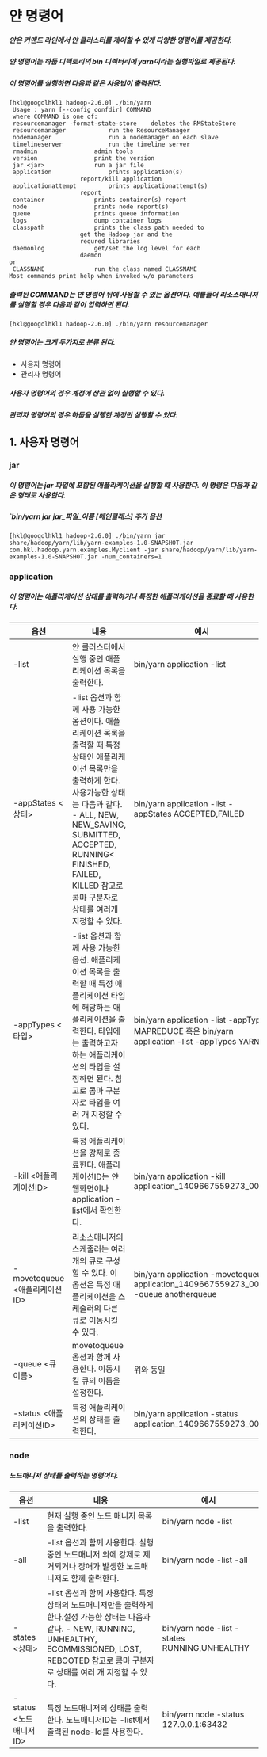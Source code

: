 # 얀 명령어
##### 얀은 커맨드 라인에서 얀 클러스터를 제어할 수 있게 다양한 명령어를 제공한다.
##### 얀 명령어는 하둡 디텍토리의 bin 디렉터리에 yarn이라는 실행파일로 제공된다.
##### 이 명령어를 실행하면 다음과 같은 사용법이 출력된다.

```
[hkl@googolhkl1 hadoop-2.6.0] ./bin/yarn
 Usage : yarn [--config confdir] COMMAND
 where COMMAND is one of:
 resourcemanager -format-state-store 	deletes the RMStateStore
 resourcemanager			run the ResourceManager
 nodemanager				run a nodemanager on each slave
 timelineserver				run the timeline server
 rmadmin				admin tools
 version				print the version
 jar <jar>				run a jar file
 application				prints application(s)
					report/kill application
 applicationattempt			prints applicationattempt(s)
 					report
 container				prints container(s) report
 node					prints node report(s)
 queue					prints queue information
 logs					dump container logs
 classpath				prints the class path needed to
 					get the Hadoop jar and the
					requred libraries
 daemonlog				get/set the log level for each
 					daemon
or
 CLASSNAME				run the class named CLASSNAME
Most commands print help when invoked w/o parameters
```

##### 출력된 COMMAND는 얀 명령어 뒤에 사용할 수 있는 옵션이다. 예를들어 리소스매니저를 실행할 경우 다음과 같이 입력하면 된다.

```
[hkl@googolhkl1 hadoop-2.6.0] ./bin/yarn resourcemanager
```

##### 얀 명령어는 크게 두가지로 분류 된다.

 - 사용자 명령어
 - 관리자 명령어

##### 사용자 명령어의 경우 계정에 상관 없이 실행할 수 있다.
##### 관리자 명령어의 경우 하둡을 실행한 계정만 실행할 수 있다.

## 1. 사용자 명령어
### jar
##### 이 명령어는 jar 파일에 포함된 애플리케이션을 실행할 때 사용한다. 이 명령은 다음과 같은 형태로 사용한다.
##### `bin/yarn jar jar_파일_이름 [메인클래스] 추가 옵션

 ```
[hkl@googolhkl1 hadoop-2.6.0] ./bin/yarn jar share/hadoop/yarn/lib/yarn-examples-1.0-SNAPSHOT.jar com.hkl.hadoop.yarn.examples.Myclient -jar share/hadoop/yarn/lib/yarn-examples-1.0-SNAPSHOT.jar -num_containers=1
 ```

### application
##### 이 명령어는 애플리케이션 상태를 출력하거나 특정한 애플리케이션을 종료할 때 사용한다. 

| 옵션 | 내용 | 예시 |
| --- | --- | --- |
| -list | 얀 클러스터에서 실행 중인 애플리케이션 목록을 출력한다. | bin/yarn application -list |
| -appStates <상태> | -list 옵션과 함께 사용 가능한 옵션이다. 애플리케이션 목록을 출력할 때 특정 상태인 애플리케이션 목록만을 출력하게 한다. 사용가능한 상태는 다음과 같다. - ALL, NEW, NEW_SAVING, SUBMITTED, ACCEPTED, RUNNING< FINISHED, FAILED, KILLED 참고로 콤마 구분자로 상태를 여러개 지정할 수 있다. | bin/yarn application -list -appStates ACCEPTED,FAILED
| -appTypes <타입> | -list 옵션과 함께 사용 가능한 옵션. 애플리케이션 목록을 출력할 때 특정 애플리케이션 타입에 해당하는 애플리케이션을 출력한다. 타입에는 출력하고자 하는 애플리케이션의 타입을 설정하면 된다. 참고로 콤마 구분자로 타입을 여러 개 지정할 수 있다. | bin/yarn application -list -appTypes MAPREDUCE 혹은 bin/yarn application -list -appTypes YARN
| -kill <애플리케이션ID> | 특정 애플리케이션을 강제로 종료한다. 애플리케이션ID는 얀 웹화면이나 application -list에서 확인한다. | bin/yarn application -kill application_1409667559273_0004 |
| -movetoqueue <애플리케이션ID> | 리소스매니저의 스케줄러는 여러 개의 큐로 구성할 수 있다. 이 옵션은 특정 애플리케이션을 스케줄러의 다른 큐로 이동시킬 수 있다. | bin/yarn application -movetoqueue application_1409667559273_0004  -queue anotherqueue |
| -queue <큐 이름> | movetoqueue 옵션과 함께 사용한다. 이동시킬 큐의 이름을 설정한다. | 위와 동일 |
| -status <애플리케이션ID> | 특정 애플리케이션의 상태를 출력한다. | bin/yarn application -status application_1409667559273_0004  

### node
##### 노드매니저 상태를 출력하는 명령어다.

| 옵션 | 내용 | 예시 |
| --- | --- | --- |
| -list | 현재 실행 중인 노드 매니저 목록을 출력한다. | bin/yarn node -list |
| -all | -list 옵션과 함께 사용한다. 실행 중인 노드매니저 외에 강제로 제거되거나 장애가 발생한 노드매니저도 함께 출력한다. | bin/yarn node -list -all |
| -states <상태> | -list 옵션과 함께 사용한다. 특정 상태의 노드매니저만을 출력하게 한다.설정 가능한 상태는 다음과 같다. - NEW, RUNNING, UNHEALTHY, ECOMMISSIONED, LOST, REBOOTED 참고로 콤마 구분자로 상태를 여러 개 지정할 수 있다. | bin/yarn node -list -states RUNNING,UNHEALTHY |
| -status <노드매니저ID> | 특정 노드매니저의 상태를 출력한다. 노드매니저ID는 -list에서 출력된 node-Id를 사용한다. | bin/yarn node -status 127.0.0.1:63432 |

